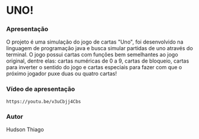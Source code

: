 # UNO!

### Apresentação

O projeto é uma simulação do jogo de cartas "Uno", foi desenvolvido na linguagem de programação java e busca simular partidas de uno através do terminal. O jogo possui cartas com funções bem semelhantes ao jogo original, dentre elas: cartas numéricas de 0 a 9, cartas de bloqueio, cartas para inverter o sentido do jogo e cartas especiais para fazer com que o próximo jogador puxe duas ou quatro cartas!

### Vídeo de apresentação

``` 
https://youtu.be/v3uCbjj4Cbs
```

### Autor

Hudson Thiago
